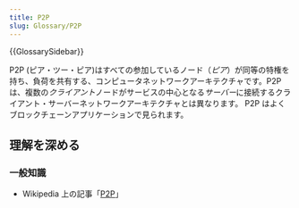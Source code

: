 ```yaml
---
title: P2P
slug: Glossary/P2P
---
```


{{GlossarySidebar}}

P2P (ピア・ツー・ピア)はすべての参加しているノード（_ピア_）が同等の特権を持ち、負荷を共有する、コンピュータネットワークアーキテクチャです。P2P は、複数の*クライアント*ノードがサービスの中心となる*サーバー*に接続するクライアント・サーバーネットワークアーキテクチャとは異なります。 P2P はよくブロックチェーンアプリケーションで見られます。

## 理解を深める

### 一般知識

- Wikipedia 上の記事「[P2P](https://ja.wikipedia.org/wiki/Peer_to_Peer)」
